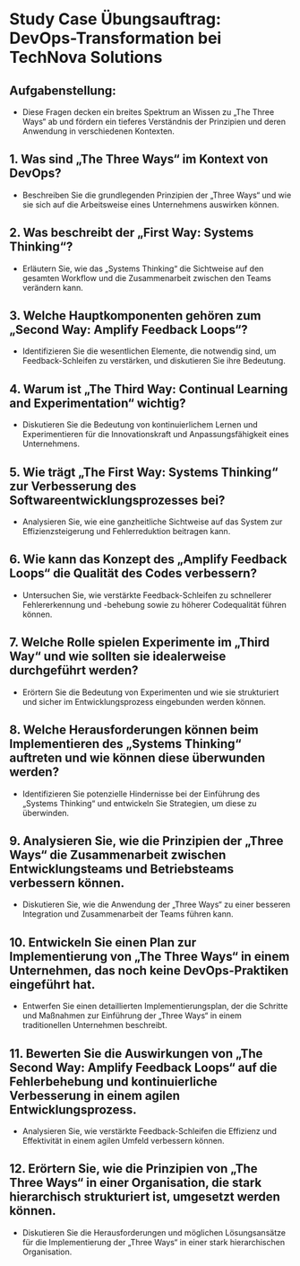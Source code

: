 # Study Case Übungsauftrag: DevOps-Transformation bei TechNova Solutions

## Aufgabenstellung:
- Diese Fragen decken ein breites Spektrum an Wissen zu „The Three Ways“ ab und fördern ein tieferes Verständnis der Prinzipien und deren Anwendung in verschiedenen Kontexten.


## 1. Was sind „The Three Ways“ im Kontext von DevOps?
- Beschreiben Sie die grundlegenden Prinzipien der „Three Ways“ und wie sie sich auf die Arbeitsweise eines Unternehmens auswirken können.


## 2. Was beschreibt der „First Way: Systems Thinking“?
- Erläutern Sie, wie das „Systems Thinking“ die Sichtweise auf den gesamten Workflow und die Zusammenarbeit zwischen den Teams verändern kann.

## 3. Welche Hauptkomponenten gehören zum „Second Way: Amplify Feedback Loops“?
- Identifizieren Sie die wesentlichen Elemente, die notwendig sind, um Feedback-Schleifen zu verstärken, und diskutieren Sie ihre Bedeutung.


## 4. Warum ist „The Third Way: Continual Learning and Experimentation“ wichtig?
- Diskutieren Sie die Bedeutung von kontinuierlichem Lernen und Experimentieren für die Innovationskraft und Anpassungsfähigkeit eines Unternehmens.


## 5. Wie trägt „The First Way: Systems Thinking“ zur Verbesserung des Softwareentwicklungsprozesses bei?
- Analysieren Sie, wie eine ganzheitliche Sichtweise auf das System zur Effizienzsteigerung und Fehlerreduktion beitragen kann.


## 6. Wie kann das Konzept des „Amplify Feedback Loops“ die Qualität des Codes verbessern?
- Untersuchen Sie, wie verstärkte Feedback-Schleifen zu schnellerer Fehlererkennung und -behebung sowie zu höherer Codequalität führen können.


## 7. Welche Rolle spielen Experimente im „Third Way“ und wie sollten sie idealerweise durchgeführt werden?
- Erörtern Sie die Bedeutung von Experimenten und wie sie strukturiert und sicher im Entwicklungsprozess eingebunden werden können.


## 8. Welche Herausforderungen können beim Implementieren des „Systems Thinking“ auftreten und wie können diese überwunden werden?
- Identifizieren Sie potenzielle Hindernisse bei der Einführung des „Systems Thinking“ und entwickeln Sie Strategien, um diese zu überwinden.


## 9. Analysieren Sie, wie die Prinzipien der „Three Ways“ die Zusammenarbeit zwischen Entwicklungsteams und Betriebsteams verbessern können.
- Diskutieren Sie, wie die Anwendung der „Three Ways“ zu einer besseren Integration und Zusammenarbeit der Teams führen kann.


## 10. Entwickeln Sie einen Plan zur Implementierung von „The Three Ways“ in einem Unternehmen, das noch keine DevOps-Praktiken eingeführt hat.
- Entwerfen Sie einen detaillierten Implementierungsplan, der die Schritte und Maßnahmen zur Einführung der „Three Ways“ in einem traditionellen Unternehmen beschreibt.


## 11. Bewerten Sie die Auswirkungen von „The Second Way: Amplify Feedback Loops“ auf die Fehlerbehebung und kontinuierliche Verbesserung in einem agilen Entwicklungsprozess.
- Analysieren Sie, wie verstärkte Feedback-Schleifen die Effizienz und Effektivität in einem agilen Umfeld verbessern können.


## 12. Erörtern Sie, wie die Prinzipien von „The Three Ways“ in einer Organisation, die stark hierarchisch strukturiert ist, umgesetzt werden können.
- Diskutieren Sie die Herausforderungen und möglichen Lösungsansätze für die Implementierung der „Three Ways“ in einer stark hierarchischen Organisation.